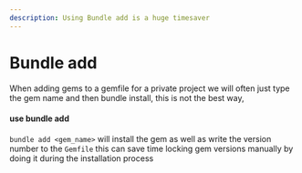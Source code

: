 ```yaml
---
description: Using Bundle add is a huge timesaver
---
```


# Bundle add

When adding gems to a gemfile for a private project we will often just type the gem name and then bundle install, this is not the best way,

#### use bundle add

`bundle add <gem_name>` will install the gem as well as write the version number to the `Gemfile` this can save time locking gem versions manually by doing it during the installation process
